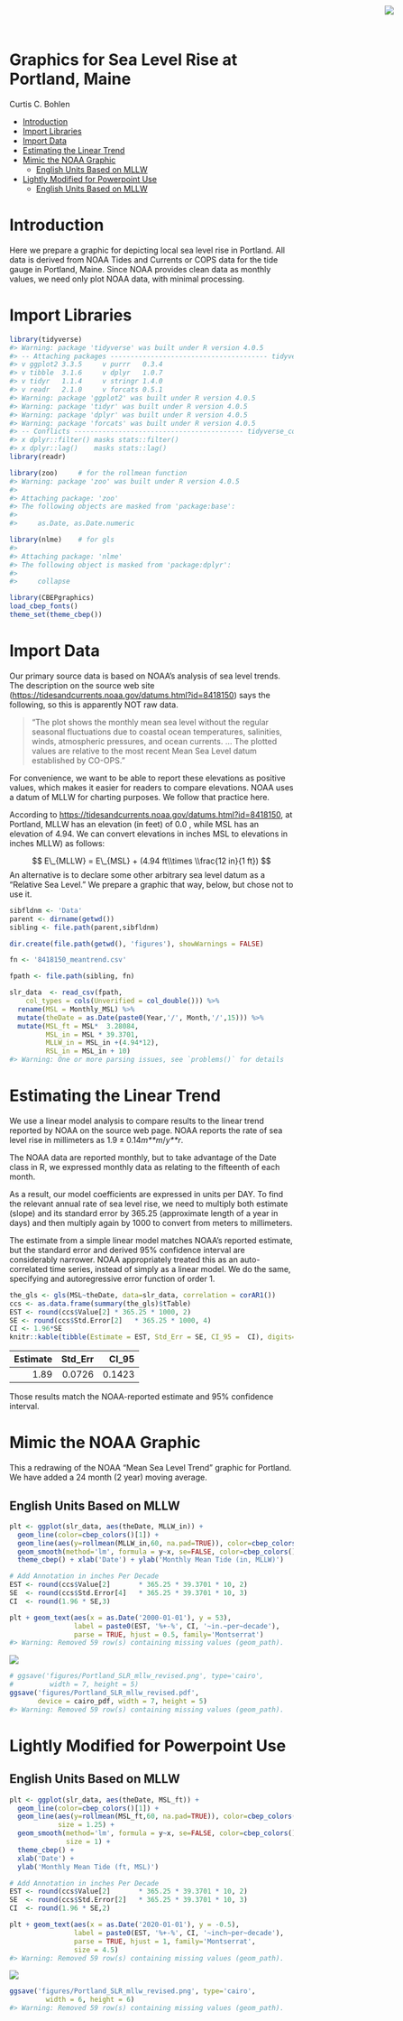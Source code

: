 Graphics for Sea Level Rise at Portland, Maine
================
Curtis C. Bohlen

-   [Introduction](#introduction)
-   [Import Libraries](#import-libraries)
-   [Import Data](#import-data)
-   [Estimating the Linear Trend](#estimating-the-linear-trend)
-   [Mimic the NOAA Graphic](#mimic-the-noaa-graphic)
    -   [English Units Based on MLLW](#english-units-based-on-mllw)
-   [Lightly Modified for Powerpoint
    Use](#lightly-modified-for-powerpoint-use)
    -   [English Units Based on MLLW](#english-units-based-on-mllw-1)

<img
    src="https://www.cascobayestuary.org/wp-content/uploads/2014/04/logo_sm.jpg"
    style="position:absolute;top:10px;right:50px;" />

# Introduction

Here we prepare a graphic for depicting local sea level rise in
Portland. All data is derived from NOAA Tides and Currents or COPS data
for the tide gauge in Portland, Maine. Since NOAA provides clean data as
monthly values, we need only plot NOAA data, with minimal processing.

# Import Libraries

``` r
library(tidyverse)
#> Warning: package 'tidyverse' was built under R version 4.0.5
#> -- Attaching packages --------------------------------------- tidyverse 1.3.1 --
#> v ggplot2 3.3.5     v purrr   0.3.4
#> v tibble  3.1.6     v dplyr   1.0.7
#> v tidyr   1.1.4     v stringr 1.4.0
#> v readr   2.1.0     v forcats 0.5.1
#> Warning: package 'ggplot2' was built under R version 4.0.5
#> Warning: package 'tidyr' was built under R version 4.0.5
#> Warning: package 'dplyr' was built under R version 4.0.5
#> Warning: package 'forcats' was built under R version 4.0.5
#> -- Conflicts ------------------------------------------ tidyverse_conflicts() --
#> x dplyr::filter() masks stats::filter()
#> x dplyr::lag()    masks stats::lag()
library(readr)

library(zoo)     # for the rollmean function
#> Warning: package 'zoo' was built under R version 4.0.5
#> 
#> Attaching package: 'zoo'
#> The following objects are masked from 'package:base':
#> 
#>     as.Date, as.Date.numeric

library(nlme)    # for gls
#> 
#> Attaching package: 'nlme'
#> The following object is masked from 'package:dplyr':
#> 
#>     collapse

library(CBEPgraphics)
load_cbep_fonts()
theme_set(theme_cbep())
```

# Import Data

Our primary source data is based on NOAA’s analysis of sea level trends.
The description on the source web site
(<https://tidesandcurrents.noaa.gov/datums.html?id=8418150>) says the
following, so this is apparently NOT raw data.

> “The plot shows the monthly mean sea level without the regular
> seasonal fluctuations due to coastal ocean temperatures, salinities,
> winds, atmospheric pressures, and ocean currents. … The plotted values
> are relative to the most recent Mean Sea Level datum established by
> CO-OPS.”

For convenience, we want to be able to report these elevations as
positive values, which makes it easier for readers to compare
elevations. NOAA uses a datum of MLLW for charting purposes. We follow
that practice here.

According to <https://tidesandcurrents.noaa.gov/datums.html?id=8418150>,
at Portland, MLLW has an elevation (in feet) of 0.0 , while MSL has an
elevation of 4.94. We can convert elevations in inches MSL to elevations
in inches MLLW) as follows:

$$
E\_{MLLW} = E\_{MSL} + (4.94 ft\\times \\frac{12 in}{1 ft})
$$
An alternative is to declare some other arbitrary sea level datum as a
“Relative Sea Level.” We prepare a graphic that way, below, but chose
not to use it.

``` r
sibfldnm <- 'Data'
parent <- dirname(getwd())
sibling <- file.path(parent,sibfldnm)

dir.create(file.path(getwd(), 'figures'), showWarnings = FALSE)
```

``` r
fn <- '8418150_meantrend.csv'

fpath <- file.path(sibling, fn)

slr_data  <- read_csv(fpath, 
    col_types = cols(Unverified = col_double())) %>%
  rename(MSL = Monthly_MSL) %>%
  mutate(theDate = as.Date(paste0(Year,'/', Month,'/',15))) %>%
  mutate(MSL_ft = MSL*  3.28084,
         MSL_in = MSL * 39.3701,
         MLLW_in = MSL_in +(4.94*12),
         RSL_in = MSL_in + 10)
#> Warning: One or more parsing issues, see `problems()` for details
```

# Estimating the Linear Trend

We use a linear model analysis to compare results to the linear trend
reported by NOAA on the source web page. NOAA reports the rate of sea
level rise in millimeters as 1.9 ± 0.14*m**m*/*y**r*.

The NOAA data are reported monthly, but to take advantage of the Date
class in R, we expressed monthly data as relating to the fifteenth of
each month.

As a result, our model coefficients are expressed in units per DAY. To
find the relevant annual rate of sea level rise, we need to multiply
both estimate (slope) and its standard error by 365.25 (approximate
length of a year in days) and then multiply again by 1000 to convert
from meters to millimeters.

The estimate from a simple linear model matches NOAA’s reported
estimate, but the standard error and derived 95% confidence interval are
considerably narrower. NOAA appropriately treated this as an
auto-correlated time series, instead of simply as a linear model. We do
the same, specifying and autoregressive error function of order 1.

``` r
the_gls <- gls(MSL~theDate, data=slr_data, correlation = corAR1())
ccs <- as.data.frame(summary(the_gls)$tTable)
EST <- round(ccs$Value[2] * 365.25 * 1000, 2)
SE <- round(ccs$Std.Error[2]   * 365.25 * 1000, 4)
CI <- 1.96*SE
knitr::kable(tibble(Estimate = EST, Std_Err = SE, CI_95 =  CI), digits= c(2,4,4))
```

| Estimate | Std\_Err | CI\_95 |
|---------:|---------:|-------:|
|     1.89 |   0.0726 | 0.1423 |

Those results match the NOAA-reported estimate and 95% confidence
interval.

# Mimic the NOAA Graphic

This a redrawing of the NOAA “Mean Sea Level Trend” graphic for
Portland. We have added a 24 month (2 year) moving average.

## English Units Based on MLLW

``` r
plt <- ggplot(slr_data, aes(theDate, MLLW_in)) + 
  geom_line(color=cbep_colors()[1]) +
  geom_line(aes(y=rollmean(MLLW_in,60, na.pad=TRUE)), color=cbep_colors()[2]) +
  geom_smooth(method='lm', formula = y~x, se=FALSE, color=cbep_colors()[3]) + 
  theme_cbep() + xlab('Date') + ylab('Monthly Mean Tide (in, MLLW)')

# Add Annotation in inches Per Decade
EST <- round(ccs$Value[2]       * 365.25 * 39.3701 * 10, 2)  
SE  <- round(ccs$Std.Error[4]   * 365.25 * 39.3701 * 10, 3)
CI  <- round(1.96 * SE,3)

plt + geom_text(aes(x = as.Date('2000-01-01'), y = 53),
                label = paste0(EST, '%+-%', CI, '~in.~per~decade'),
                parse = TRUE, hjust = 0.5, family='Montserrat')
#> Warning: Removed 59 row(s) containing missing values (geom_path).
```

<img src="SLR_Graphic_sum_files/figure-gfm/plot_slr_mllw-1.png" style="display: block; margin: auto;" />

``` r
# ggsave('figures/Portland_SLR_mllw_revised.png', type='cairo',
#         width = 7, height = 5)
ggsave('figures/Portland_SLR_mllw_revised.pdf', 
       device = cairo_pdf, width = 7, height = 5)
#> Warning: Removed 59 row(s) containing missing values (geom_path).
```

# Lightly Modified for Powerpoint Use

## English Units Based on MLLW

``` r
plt <- ggplot(slr_data, aes(theDate, MSL_ft)) + 
  geom_line(color=cbep_colors()[1]) +
  geom_line(aes(y=rollmean(MSL_ft,60, na.pad=TRUE)), color=cbep_colors()[2],
            size = 1.25) +
  geom_smooth(method='lm', formula = y~x, se=FALSE, color=cbep_colors()[3],
              size = 1) + 
  theme_cbep() + 
  xlab('Date') + 
  ylab('Monthly Mean Tide (ft, MSL)')

# Add Annotation in inches Per Decade
EST <- round(ccs$Value[2]       * 365.25 * 39.3701 * 10, 2)  
SE  <- round(ccs$Std.Error[2]   * 365.25 * 39.3701 * 10, 3)
CI  <- round(1.96 * SE,2)

plt + geom_text(aes(x = as.Date('2020-01-01'), y = -0.5),
                label = paste0(EST, '%+-%', CI, '~inch~per~decade'),
                parse = TRUE, hjust = 1, family='Montserrat',
                size = 4.5)
#> Warning: Removed 59 row(s) containing missing values (geom_path).
```

<img src="SLR_Graphic_sum_files/figure-gfm/plot_slr_mllw_ppt-1.png" style="display: block; margin: auto;" />

``` r
ggsave('figures/Portland_SLR_mllw_revised.png', type='cairo',
         width = 6, height = 6)
#> Warning: Removed 59 row(s) containing missing values (geom_path).
```
